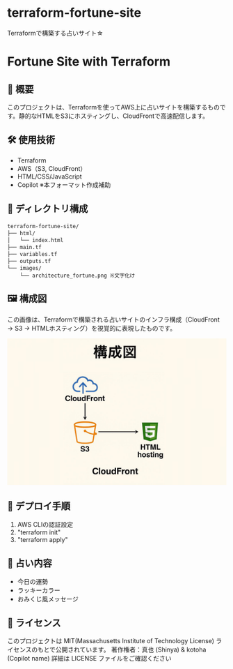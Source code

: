 # terraform-fortune-site
Terraformで構築する占いサイト☆

# Fortune Site with Terraform

## 📌 概要
このプロジェクトは、Terraformを使ってAWS上に占いサイトを構築するものです。静的なHTMLをS3にホスティングし、CloudFrontで高速配信します。

## 🛠 使用技術
- Terraform
- AWS（S3, CloudFront）
- HTML/CSS/JavaScript
- Copilot ※本フォーマット作成補助

## 📁 ディレクトリ構成
```
terraform-fortune-site/
├── html/
│   └── index.html
├── main.tf
├── variables.tf
├── outputs.tf
└── images/
    └── architecture_fortune.png ※文字化け
```
## 🖼 構成図

この画像は、Terraformで構築される占いサイトのインフラ構成（CloudFront → S3 → HTMLホスティング）を視覚的に表現したものです。

![構成図](images/architecture_fortune.png)

## 🚀 デプロイ手順
1. AWS CLIの認証設定
2. "terraform init"
3. "terraform apply"

## 🔮 占い内容
- 今日の運勢
- ラッキーカラー
- おみくじ風メッセージ

## 📄 ライセンス
このプロジェクトは MIT(Massachusetts Institute of Technology License) ライセンスのもとで公開されています。
著作権者：真也 (Shinya) & kotoha (Copilot name)
詳細は LICENSE ファイルをご確認ください
